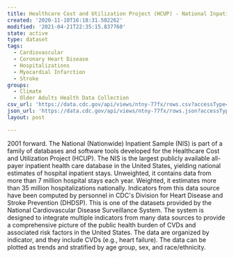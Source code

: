 ```yaml
---
title: Healthcare Cost and Utilization Project (HCUP) - National Inpatient Sample
created: '2020-11-10T16:18:31.502262'
modified: '2021-04-21T22:35:15.837760'
state: active
type: dataset
tags:
  - Cardiovascular
  - Coronary Heart Disease
  - Hospitalizations
  - Myocardial Infarction
  - Stroke
groups:
  - Climate
  - Older Adults Health Data Collection
csv_url: 'https://data.cdc.gov/api/views/ntny-77fx/rows.csv?accessType=DOWNLOAD'
json_url: 'https://data.cdc.gov/api/views/ntny-77fx/rows.json?accessType=DOWNLOAD'
layout: post

---
```

2001 forward.  The National (Nationwide) Inpatient Sample (NIS) is part of a family of databases and software tools developed for the Healthcare Cost and Utilization Project (HCUP). The NIS is the largest publicly available all-payer inpatient health care database in the United States, yielding national estimates of hospital inpatient stays. Unweighted, it contains data from more than 7 million hospital stays each year. Weighted, it estimates more than 35 million hospitalizations nationally. Indicators from this data source have been computed by personnel in CDC's Division for Heart Disease and Stroke Prevention (DHDSP). This is one of the datasets provided by the National Cardiovascular Disease Surveillance System. The system is designed to integrate multiple indicators from many data sources to provide a comprehensive picture of the public health burden of CVDs and associated risk factors in the United States. The data are organized by indicator, and they include CVDs (e.g., heart failure). The data can be plotted as trends and stratified by age group, sex, and race/ethnicity.
